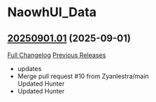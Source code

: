 # NaowhUI_Data

## [20250901.01](https://github.com/rootkit1337tv/NaowhUI_Data/tree/20250901.01) (2025-09-01)
[Full Changelog](https://github.com/rootkit1337tv/NaowhUI_Data/compare/20250827.01...20250901.01) [Previous Releases](https://github.com/rootkit1337tv/NaowhUI_Data/releases)

- updates  
- Merge pull request #10 from Zyanlestra/main  
    Updated Hunter  
- Updated Hunter  
